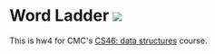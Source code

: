 # Word Ladder ![](https://api.travis-ci.com/lindseytam/word_ladder.svg?branch=master)

This is hw4 for CMC's [CS46: data structures](https://github.com/mikeizbicki/cmc-csci046) course.

